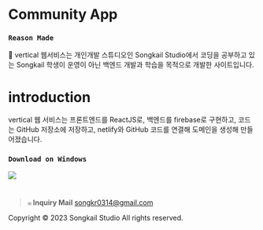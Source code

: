 # Community App

### `Reason Made`
📢 vertical 웹서비스는 개인개발 스튜디오인 Songkail Studio에서 코딩을 공부하고 있는 Songkail 학생이 운영이 아닌 백엔드 개발과 학습을 목적으로 개발한 사이트입니다. 

# introduction
vertical 웹 서비스는 프론트엔드를 ReactJS로, 백엔드를 firebase로 구현하고, 코드는 GitHub 저장소에 저장하고, netlify와 GitHub 코드를 연결해 도메인을 생성해 만들어졌습니다.

### `Download on Windows`
<a href="DOWNLOAD_LINK" download>
  <img src="https://img.shields.io/badge/Download on Windows-0078D6?style=flat&logo=windows&logoColor=white"/>
</a>

<!--
<div>
  <img src="https://img.shields.io/badge/Windows-0078D6?style=flat&logo=windows&logoColor=white"/>
  <img src="https://img.shields.io/badge/macOS-000000?style=flat&logo=Apple&logoColor=white"/>
  <img src="https://img.shields.io/badge/Android-3DDC84?style=flat&logo=android&logoColor=white"/>
  <img src="https://img.shields.io/badge/Linux-FCC624?style=flat&logo=linux&logoColor=black"/>
  <img src="https://img.shields.io/badge/Web-E53E30?style=flat&logo=GoogleChrome&logoColor=white"/>
  <img src="https://img.shields.io/badge/App Store-0D96F6?style=flat&logo=AppStore&logoColor=white"/>
 </div><br/>
-->

#
>**`✉` Inquiry Mail** songkr0314@gmail.com

Copyright © 2023 Songkail Studio All rights reserved.
